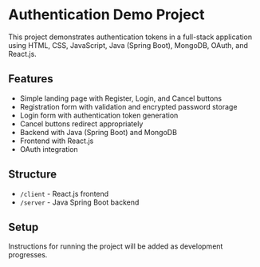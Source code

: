 # Authentication Demo Project

This project demonstrates authentication tokens in a full-stack application using HTML, CSS, JavaScript, Java (Spring Boot), MongoDB, OAuth, and React.js.

## Features
- Simple landing page with Register, Login, and Cancel buttons
- Registration form with validation and encrypted password storage
- Login form with authentication token generation
- Cancel buttons redirect appropriately
- Backend with Java (Spring Boot) and MongoDB
- Frontend with React.js
- OAuth integration

## Structure
- `/client` - React.js frontend
- `/server` - Java Spring Boot backend

## Setup
Instructions for running the project will be added as development progresses.
